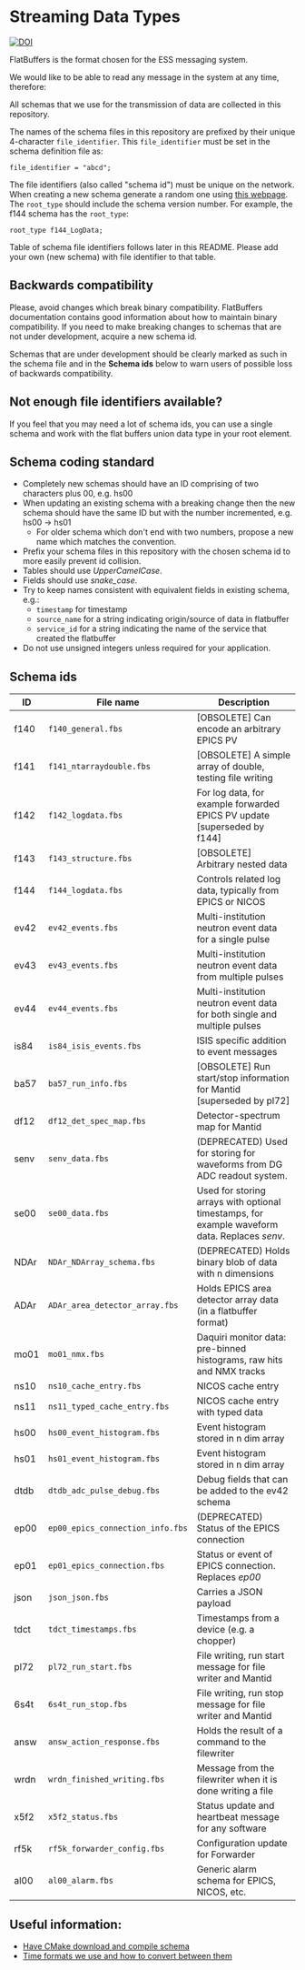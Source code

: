 # Streaming Data Types

[![DOI](https://zenodo.org/badge/81330954.svg)](https://zenodo.org/badge/latestdoi/81330954)

FlatBuffers is the format chosen for the ESS messaging system.

We would like to be able to read any message in the system at any time,
therefore:

All schemas that we use for the transmission of data are collected in this
repository.

The names of the schema files in this repository are prefixed by their unique
4-character `file_identifier`.  This `file_identifier` must be set in the
schema definition file as:
```
file_identifier = "abcd";
```

The file identifiers (also called "schema id") must be unique on the network. When creating a new schema generate a random one using [this webpage](https://www.random.org/strings/?num=1&len=4&digits=on&upperalpha=on&loweralpha=on&unique=on&format=html&rnd=new).
The `root_type` should include the schema version number. For example, the f144 schema has
the `root_type`:
```
root_type f144_LogData;
```

Table of schema file identifiers follows later in this README. Please add your own (new schema) with file identifier to that table.


## Backwards compatibility

Please, avoid changes which break binary compatibility. FlatBuffers documentation contains good information about how to maintain binary compatibility. If you need to make breaking changes to schemas that are not under development, acquire a new schema id.

Schemas that are under development should be clearly marked as such in the schema file and in the **Schema ids** below to warn users of possible loss of backwards compatibility.

## Not enough file identifiers available?

If you feel that you may need a lot of schema ids, you can use a single schema
and work with the flat buffers union data type in your root element.


## Schema coding standard

* Completely new schemas should have an ID comprising of two characters plus 00, e.g. hs00
* When updating an existing schema with a breaking change then the new schema should have the same ID but with the number incremented, e.g. hs00 -> hs01
  * For older schema which don't end with two numbers, propose a new name which matches the convention.
* Prefix your schema files in this repository with the chosen schema id to more easily prevent id collision.
* Tables should use *UpperCamelCase*.
* Fields should use *snake_case*.
* Try to keep names consistent with equivalent fields in existing schema, e.g.:
  * `timestamp` for timestamp
  * `source_name` for a string indicating origin/source of data in flatbuffer
  * `service_id` for a string indicating the name of the service that created the flatbuffer
* Do not use unsigned integers unless required for your application.


## Schema ids
| ID   | File name                        | Description                                                          |
|------|----------------------------------|----------------------------------------------------------------------|
| f140 | `f140_general.fbs              ` | [OBSOLETE] Can encode an arbitrary EPICS PV
| f141 | `f141_ntarraydouble.fbs        ` | [OBSOLETE] A simple array of double, testing file writing
| f142 | `f142_logdata.fbs              ` | For log data, for example forwarded EPICS PV update [superseded by f144]
| f143 | `f143_structure.fbs            ` | [OBSOLETE] Arbitrary nested data
| f144 | `f144_logdata.fbs              ` | Controls related log data, typically from EPICS or NICOS
| ev42 | `ev42_events.fbs               ` | Multi-institution neutron event data for a single pulse
| ev43 | `ev43_events.fbs               ` | Multi-institution neutron event data from multiple pulses
| ev44 | `ev44_events.fbs               ` | Multi-institution neutron event data for both single and multiple pulses
| is84 | `is84_isis_events.fbs          ` | ISIS specific addition to event messages
| ba57 | `ba57_run_info.fbs             ` | [OBSOLETE] Run start/stop information for Mantid [superseded by pl72]
| df12 | `df12_det_spec_map.fbs         ` | Detector-spectrum map for Mantid
| senv | `senv_data.fbs                 ` | (DEPRECATED) Used for storing for waveforms from DG ADC readout system.
| se00 | `se00_data.fbs                 ` | Used for storing arrays with optional timestamps, for example waveform data. Replaces _senv_. 
| NDAr | `NDAr_NDArray_schema.fbs       ` | (DEPRECATED) Holds binary blob of data with n dimensions
| ADAr | `ADAr_area_detector_array.fbs  ` | Holds EPICS area detector array data (in a flatbuffer format)
| mo01 | `mo01_nmx.fbs                  ` | Daquiri monitor data: pre-binned histograms, raw hits and NMX tracks
| ns10 | `ns10_cache_entry.fbs          ` | NICOS cache entry
| ns11 | `ns11_typed_cache_entry.fbs    ` | NICOS cache entry with typed data
| hs00 | `hs00_event_histogram.fbs      ` | Event histogram stored in n dim array
| hs01 | `hs01_event_histogram.fbs      ` | Event histogram stored in n dim array
| dtdb | `dtdb_adc_pulse_debug.fbs      ` | Debug fields that can be added to the ev42 schema
| ep00 | `ep00_epics_connection_info.fbs` | (DEPRECATED) Status of the EPICS connection
| ep01 | `ep01_epics_connection.fbs  `    | Status or event of EPICS connection. Replaces _ep00_
| json | `json_json.fbs                 ` | Carries a JSON payload
| tdct | `tdct_timestamps.fbs           ` | Timestamps from a device (e.g. a chopper)
| pl72 | `pl72_run_start.fbs            ` | File writing, run start message for file writer and Mantid
| 6s4t | `6s4t_run_stop.fbs             ` | File writing, run stop message for file writer and Mantid
| answ | `answ_action_response.fbs      ` | Holds the result of a command to the filewriter
| wrdn | `wrdn_finished_writing.fbs     ` | Message from the filewriter when it is done writing a file
| x5f2 | `x5f2_status.fbs               ` | Status update and heartbeat message for any software
| rf5k | `rf5k_forwarder_config.fbs     ` | Configuration update for Forwarder
| al00 | `al00_alarm.fbs                ` | Generic alarm schema for EPICS, NICOS, etc.


## Useful information:

- [Have CMake download and compile schema](documentation/cmakeCompileSchema.md)
- [Time formats we use and how to convert between them](documentation/timestamps.md)
